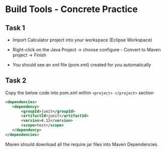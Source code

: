 # Build Tools - Concrete Practice

## Task 1

* Import Calculator project into your workspace (Eclipse Workspace)

* Right-click on the Java Project -> choose configure - Convert to Maven project -> Finish

* You should see an xml file (pom.xml)  created for you automatically

## Task 2

Copy the below code into pom.xml within `<project> </project>` section

```xml
<dependencies>
   <dependency>
       <groupId>junit</groupId>
       <artifactId>junit</artifactId>
       <version>4.12</version>
       <scope>test</scope>
   </dependency>
</dependencies>
```

Maven should download all the require jar files into Maven Dependencies.
